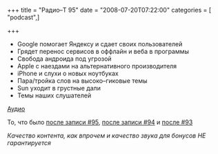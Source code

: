 +++
title = "Радио–Т 95"
date = "2008-07-20T07:22:00"
categories = [ "podcast",]

+++

- Google помогает Яндексу и сдает своих пользователей
- Грядет перенос сервисов в оффлайн и веба в программы
- Свобода андроида под угрозой
- Apple с наездами на альтернативного производителя
- iPhone и слухи о новых ноутбуках
- Пара/тройка слов на высоко–гиковые темы
- Sun уходит в грустные дали
- Темы наших слушателей

[Аудио](https://cdn.radio-t.com/rt_podcast95.mp3)


То, что было [после записи #95](http://narod.ru/disk/1566304000/rt95_afterparty.mp3.html), [после записи #94](http://narod.ru/disk/1566377000/rt94_afterparty.mp3.html) и [после #93](http://narod.ru/disk/1566415000/rt93_afterparty.mp3.html)

_Качество контента, как впрочем и качество звука для бонусов НЕ гарантируется_

<audio src="https://cdn.radio-t.com/rt_podcast95.mp3" preload="none"></audio>

